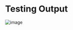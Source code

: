 # Testing Output

![image](https://github.com/Prathama-sanshi/Helmet-and-Vest-detection-using-Yolov8/assets/59955378/74331171-8d8e-452e-b038-ac1eb9c8f12f)
